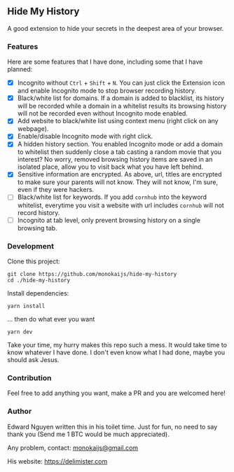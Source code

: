 ## Hide My History

A good extension to hide your secrets in the deepest area of your browser.

### Features

Here are some features that I have done, including some that I have planned:

- [x] Incognito without `Ctrl` + `Shift` + `N`. You can just click the Extension icon and enable Incognito mode to stop
  browser recording history.
- [x] Black/white list for domains. If a domain is added to blacklist, its history will be recorded while a domain in a
  whitelist results its browsing history will not be recorded even without Incognito mode enabled.
- [x] Add website to black/white list using context menu (right click on any webpage).
- [x] Enable/disable Incognito mode with right click.
- [x] A hidden history section. You enabled Incognito mode or add a domain to whitelist then suddenly close a tab
  casting a random movie that you interest? No worry, removed browsing history items are saved in an isolated place,
  allow you to visit back what you have left behind.
- [x] Sensitive information are encrypted. As above, url, titles are encrypted to make sure your parents will not know.
  They will not know, I'm sure, even if they were hackers.
- [ ] Black/white list for keywords. If you add `cornhub` into the keyword whitelist, everytime you visit a website with
  url includes `cornhub` will not record history.
- [ ] Incognito at tab level, only prevent browsing history on a single browsing tab.

### Development

Clone this project:

```shell
git clone https://github.com/monokaijs/hide-my-history
cd ./hide-my-history
```

Install dependencies:

```shell
yarn install
```

... then do what ever you want

```shell
yarn dev
```

Take your time, my hurry makes this repo such a mess. It would take time to know whatever I have done. I don't even know
what I had done, maybe you should ask Jesus.

### Contribution

Feel free to add anything you want, make a PR and you are welcomed here!

### Author

Edward Nguyen written this in his toilet time. Just for fun, no need to say thank you (Send me 1 BTC would be much
appreciated).

Any problem, contact: monokaijs@gmail.com

His website: https://delimister.com